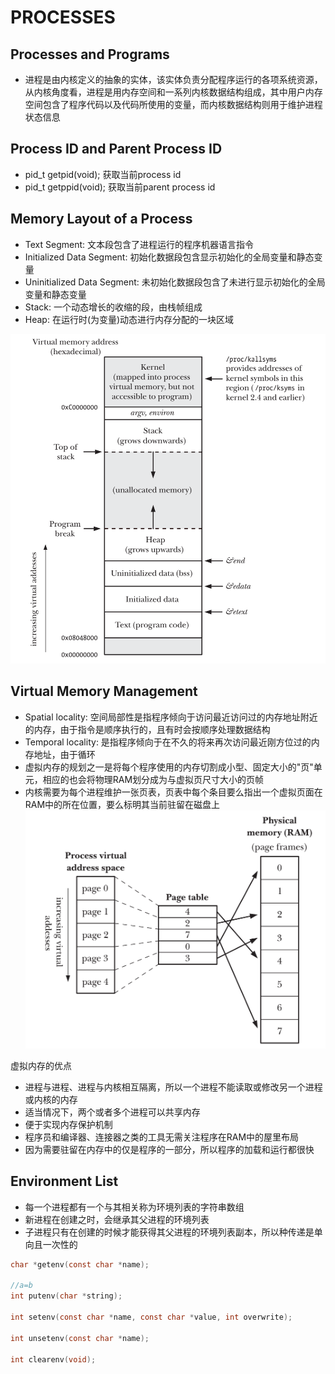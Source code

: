 # PROCESSES

## Processes and Programs
- 进程是由内核定义的抽象的实体，该实体负责分配程序运行的各项系统资源，从内核角度看，进程是用内存空间和一系列内核数据结构组成，其中用户内存空间包含了程序代码以及代码所使用的变量，而内核数据结构则用于维护进程状态信息

## Process ID and Parent Process ID
- pid_t getpid(void);  获取当前process id
- pid_t getppid(void);  获取当前parent process id

## Memory Layout of a Process
- Text Segment: 文本段包含了进程运行的程序机器语言指令
- Initialized Data Segment: 初始化数据段包含显示初始化的全局变量和静态变量
- Uninitialized Data Segment: 未初始化数据段包含了未进行显示初始化的全局变量和静态变量
- Stack: 一个动态增长的收缩的段，由栈帧组成
- Heap: 在运行时(为变量)动态进行内存分配的一块区域

![6-1.png](./img/6-1.png)

## Virtual Memory Management
- Spatial locality: 空间局部性是指程序倾向于访问最近访问过的内存地址附近的内存，由于指令是顺序执行的，且有时会按顺序处理数据结构
- Temporal locality: 是指程序倾向于在不久的将来再次访问最近刚方位过的内存地址，由于循环
- 虚拟内存的规划之一是将每个程序使用的内存切割成小型、固定大小的"页"单元，相应的也会将物理RAM划分成为与虚拟页尺寸大小的页帧
- 内核需要为每个进程维护一张页表，页表中每个条目要么指出一个虚拟页面在RAM中的所在位置，要么标明其当前驻留在磁盘上
![6-2.png](./img/6-2.png)

虚拟内存的优点
- 进程与进程、进程与内核相互隔离，所以一个进程不能读取或修改另一个进程或内核的内存
- 适当情况下，两个或者多个进程可以共享内存
- 便于实现内存保护机制
- 程序员和编译器、连接器之类的工具无需关注程序在RAM中的屋里布局
- 因为需要驻留在内存中的仅是程序的一部分，所以程序的加载和运行都很快

## Environment List
- 每一个进程都有一个与其相关称为环境列表的字符串数组
- 新进程在创建之时，会继承其父进程的环境列表
- 子进程只有在创建的时候才能获得其父进程的环境列表副本，所以种传递是单向且一次性的
```c
char *getenv(const char *name);

//a=b
int putenv(char *string);

int setenv(const char *name, const char *value, int overwrite);

int unsetenv(const char *name);

int clearenv(void);
```